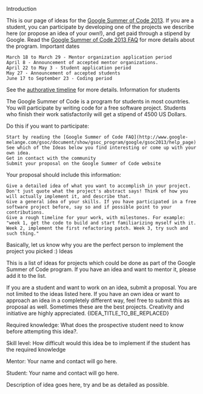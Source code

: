 Introduction

This is our page of ideas for the [Google Summer of Code 2013](http://www.google-melange.com/gsoc/homepage/google/gsoc2013). If you are a student, you can participate by developing one of the projects we describe here (or propose an idea of your own!), and get paid through a stipend by Google. Read the [Google Summer of Code 2013 FAQ](http://www.google-melange.com/gsoc/document/show/gsoc_program/google/gsoc2013/help_page) for more details about the program.
Important dates

    March 18 to March 29 - Mentor organization application period
    April 8 - Announcement of accepted mentor organizations.
    April 22 to May 3 - Student application period
    May 27 - Announcement of accepted students
    June 17 to September 23 - Coding period

See the [authorative timeline](http://www.google-melange.com/gsoc/events/google/gsoc2013) for more details.
Information for students

The Google Summer of Code is a program for students in most countries. You will participate by writing code for a free software project. Students who finish their work satisfactorily will get a stipend of 4500 US Dollars.

Do this if you want to participate:

    Start by reading the [Google Summer of Code FAQ](http://www.google-melange.com/gsoc/document/show/gsoc_program/google/gsoc2013/help_page)
    See which of the Ideas below you find interesting or come up with your own idea.
    Get in contact with the community
    Submit your proposal on the Google Summer of Code website

Your proposal should include this information:

    Give a detailed idea of what you want to accomplish in your project. Don't just quote what the project's abstract says! Think of how you will actually implement it, and describe that.
    Give a general idea of your skills. If you have participated in a free software project before, say so and if possible point to your contributions.
    Give a rough timeline for your work, with milestones. For example: "week 1, get the code to build and start familiarizing myself with it. Week 2, implement the first refactoring patch. Week 3, try such and such thing."

Basically, let us know why you are the perfect person to implement the project you picked :)
Ideas

This is a list of ideas for projects which could be done as part of the Google Summer of Code program. If you have an idea and want to mentor it, please add it to the list.

If you are a student and want to work on an idea, submit a proposal. You are not limited to the ideas listed here. If you have an own idea or want to approach an idea in a completely different way, feel free to submit this as proposal as well. Sometimes these are the best projects. Creativity and initiative are highly appreciated.
{IDEA_TITLE_TO_BE_REPLACED}

Required knowledge: What does the prospective student need to know before attempting this idea?.

Skill level: How difficult would this idea be to implement if the student has the required knowledge

Mentor: Your name and contact will go here.

Student: Your name and contact will go here.

Description of idea goes here, try and be as detailed as possible.
